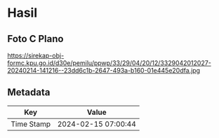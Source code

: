 # Hasil

## Foto C Plano

https://sirekap-obj-formc.kpu.go.id/d30e/pemilu/ppwp/33/29/04/20/12/3329042012027-20240214-141216--23dd6c1b-2647-493a-b160-01e445e20dfa.jpg


## Metadata

| Key        | Value               |
| ---------- | ------------------- |
| Time Stamp | 2024-02-15 07:00:44 |



